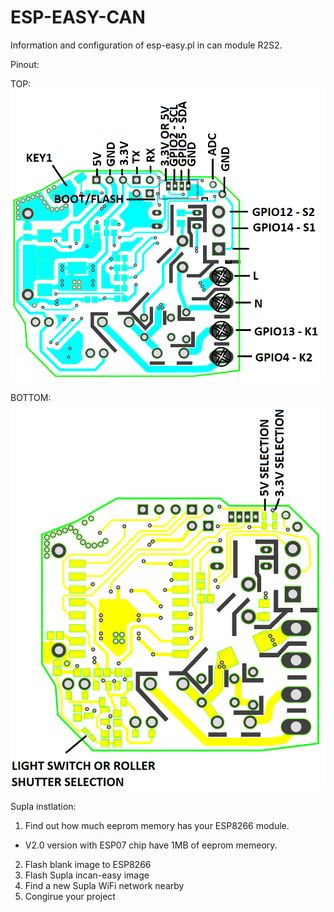 # ESP-EASY-CAN
Information and configuration of esp-easy.pl in can module R2S2.

Pinout:

TOP:
<img src="https://github.com/Bobsonkz/ESP-EASY-CAN/blob/master/IN%20CAN%20CONECTION%20V2.0.png" alt="IN CAN MODULE V2.0">

BOTTOM:
<img src="https://github.com/Bobsonkz/ESP-EASY-CAN/blob/master/IN%20CAN%20CONECTION%20V2.0%20-%20BOTTOM.png" alt="IN CAN MODULE V2.0">

Supla instlation:
1. Find out how much eeprom memory has your ESP8266 module.
- V2.0 version with ESP07 chip have 1MB of eeprom memeory.
2. Flash blank image to ESP8266 
3. Flash Supla incan-easy image
4. Find a new Supla WiFi network nearby
5. Congirue your project
